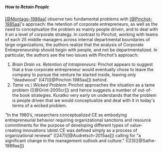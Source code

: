 ##### How to Retain People

[[@Montago-1986aa]](t) observe two fundamental problems with [[@Pinchot-1985aa]](a)'s approach: the retention of corporate entrepreneurs, as well as the need to conceptualize the problem as mainly people driven, and to deal with it on a level of corporate strategy. In contrast to Pinchot, working with teams of each 25 middle managers across internal departmental boundaries of large organizations, the authors realize that the analysis of Corporate Entrepreneurship should begin with people, and not be departmentalized. In particular, the authors see the two issues with Pinchot's approach:

1. *Brain Drain vs. Retention of Intrapreneurs:* Pinchot appears to suggest that a true corporate entrepreneur would eventually chose to leave the company to pursue the venture he started inside, leaving only "deadwood" ((47)[[@Pinchot-1985aa]]) behind.
2. *Tame vs.\ Wicked Problem:* Pinchot approaches the situation as a tame problem ([[@Grint-2005cr]]) and hence suggests a number of out-of-the book strategies. Kuratko very early on understands that the problem is people driven that we would conceptualize and deal with it in today's terms of a wicked problem.

"In the 1980’s, researchers conceptualized CE as embodying entrepreneurial behavior requiring organizational sanctions and resource commitments for the purpose of developing different types of value-creating innovations \dots\ CE was defined simply as a process of organizational renewal" ((247)[[@Audretsch-2015aa]]) calling for "a significant change in the management outlook and culture." ((23)[[@Sathe-1989aa]])

